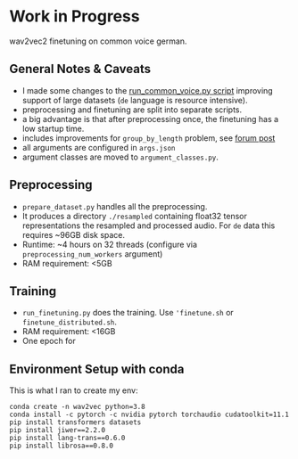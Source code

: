 # Work in Progress

wav2vec2 finetuning on common voice german.

## General Notes & Caveats
- I made some changes to the [run_common_voice.py script](https://github.com/huggingface/transformers/blob/master/examples/research_projects/wav2vec2/run_common_voice.py) improving support of large datasets (`de` language is resource intensive).
- preprocessing and finetuning are split into separate scripts.
- a big advantage is that after preprocessing once, the finetuning has a low startup time.
- includes improvements for `group_by_length` problem, see [forum post](https://discuss.huggingface.co/t/spanish-asr-fine-tuning-wav2vec2/4586/5)
- all arguments are configured in `args.json`
- argument classes are moved to `argument_classes.py`.


## Preprocessing
- `prepare_dataset.py` handles all the preprocessing.
- It produces a directory `./resampled` containing float32 tensor representations the resampled and processed audio. For `de` data this requires ~96GB disk space.
- Runtime: ~4 hours on 32 threads (configure via `preprocessing_num_workers` argument)
- RAM requirement: <5GB

## Training
- `run_finetuning.py` does the training. Use `'finetune.sh` or `finetune_distributed.sh`.
- RAM requirement: <16GB
- One epoch for 


## Environment Setup with conda
This is what I ran to create my env:
```
conda create -n wav2vec python=3.8
conda install -c pytorch -c nvidia pytorch torchaudio cudatoolkit=11.1
pip install transformers datasets
pip install jiwer==2.2.0
pip install lang-trans==0.6.0
pip install librosa==0.8.0
```

